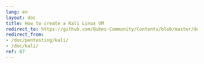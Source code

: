 ```yaml
---
lang: en
layout: doc
title: How to create a Kali Linux VM
redirect_to: https://github.com/Qubes-Community/Contents/blob/master/docs/os/pentesting/kali.md
redirect_from:
- /doc/pentesting/kali/
- /doc/kali/
ref: 87
---
```


